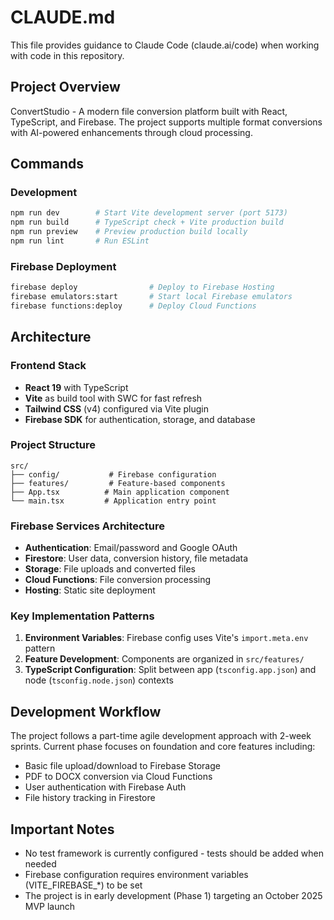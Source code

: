 # CLAUDE.md

This file provides guidance to Claude Code (claude.ai/code) when working with code in this repository.

## Project Overview

ConvertStudio - A modern file conversion platform built with React, TypeScript, and Firebase. The project supports multiple format conversions with AI-powered enhancements through cloud processing.

## Commands

### Development
```bash
npm run dev        # Start Vite development server (port 5173)
npm run build      # TypeScript check + Vite production build
npm run preview    # Preview production build locally
npm run lint       # Run ESLint
```

### Firebase Deployment
```bash
firebase deploy                # Deploy to Firebase Hosting
firebase emulators:start       # Start local Firebase emulators
firebase functions:deploy      # Deploy Cloud Functions
```

## Architecture

### Frontend Stack
- **React 19** with TypeScript
- **Vite** as build tool with SWC for fast refresh
- **Tailwind CSS** (v4) configured via Vite plugin
- **Firebase SDK** for authentication, storage, and database

### Project Structure
```
src/
├── config/           # Firebase configuration
├── features/         # Feature-based components
├── App.tsx          # Main application component
└── main.tsx         # Application entry point
```

### Firebase Services Architecture
- **Authentication**: Email/password and Google OAuth
- **Firestore**: User data, conversion history, file metadata
- **Storage**: File uploads and converted files
- **Cloud Functions**: File conversion processing
- **Hosting**: Static site deployment

### Key Implementation Patterns

1. **Environment Variables**: Firebase config uses Vite's `import.meta.env` pattern
2. **Feature Development**: Components are organized in `src/features/`
3. **TypeScript Configuration**: Split between app (`tsconfig.app.json`) and node (`tsconfig.node.json`) contexts

## Development Workflow

The project follows a part-time agile development approach with 2-week sprints. Current phase focuses on foundation and core features including:
- Basic file upload/download to Firebase Storage
- PDF to DOCX conversion via Cloud Functions
- User authentication with Firebase Auth
- File history tracking in Firestore

## Important Notes

- No test framework is currently configured - tests should be added when needed
- Firebase configuration requires environment variables (VITE_FIREBASE_*) to be set
- The project is in early development (Phase 1) targeting an October 2025 MVP launch